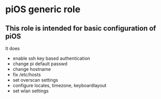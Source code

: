 # piOS generic role

## This role is intended for basic configuration of piOS

It does

* enable ssh key based authentication
* change pi default passwd
* change hostname
* fix /etc/hosts
* set overscan settings
* configure locales, timezone, keyboardlayout
* set wlan settings

